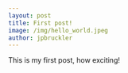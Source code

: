 ```yaml
---
layout: post
title: First post!
image: /img/hello_world.jpeg
author: jpbruckler
---
```


This is my first post, how exciting!
